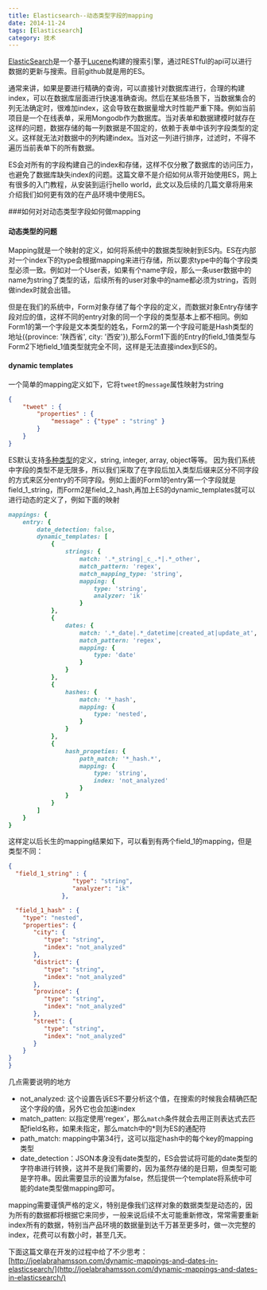 ```yaml
---
title: Elasticsearch--动态类型字段的mapping
date: 2014-11-24
tags: [Elasticsearch]
category: 技术
---
```

[ElasticSearch](http://www.elasticsearch.org/)是一个基于[Lucene](http://lucene.apache.org/core/)构建的搜索引擎，通过RESTful的api可以进行数据的更新与搜索。目前github就是用的ES。

通常来讲，如果是要进行精确的查询，可以直接针对数据库进行，合理的构建index，可以在数据库层面进行快速准确查询。然后在某些场景下，当数据集合的列无法确定时，很难加index，这会导致在数据量增大时性能严重下降。例如当前项目是一个在线表单，采用Mongodb作为数据库。当对表单和数据建模时就存在这样的问题，数据存储的每一列数据是不固定的，依赖于表单中该列字段类型的定义。这样就无法对数据中的列构建index。当对这一列进行排序，过滤时，不得不遍历当前表单下的所有数据。

ES会对所有的字段构建自己的index和存储，这样不仅分散了数据库的访问压力，也避免了数据库缺失index的问题。这篇文章不是介绍如何从零开始使用ES，网上有很多的入门教程，从安装到运行hello world，此文以及后续的几篇文章将用来介绍我们如何更有效的在产品环境中使用ES。

###如何对对动态类型字段如何做mapping

#### 动态类型的问题

Mapping就是一个映射的定义，如何将系统中的数据类型映射到ES内。ES在内部对一个index下的type会根据mapping来进行存储，所以要求type中的每个字段类型必须一致。例如对一个User表，如果有个name字段，那么一条user数据中的name为string了类型的话，后续所有的user对象中的name都必须为string，否则做index时就会出错。

但是在我们的系统中，Form对象存储了每个字段的定义，而数据对象Entry存储字段对应的值，这样不同的entry对象的同一个字段的类型基本上都不相同。例如Form1的第一个字段是文本类型的姓名，Form2的第一个字段可能是Hash类型的地址({province: '陕西省', city: '西安'}),那么Form1下面的Entry的field\_1值类型与Form2下地field\_1值类型就完全不同，这样是无法直接index到ES的。

#### dynamic templates
一个简单的mapping定义如下，它将```tweet```的```message```属性映射为string

```json
{
    "tweet" : {
        "properties" : {
            "message" : {"type" : "string" }
        }
    }
}
```
ES默认支持[多种类型](http://www.elasticsearch.org/guide/en/elasticsearch/reference/current/mapping-types.html)的定义，string, integer, array, object等等。
因为我们系统中字段的类型不是无限多，所以我们采取了在字段后加入类型后缀来区分不同字段的方式来区分entry的不同字段。例如上面的Form1的entry第一个字段就是field\_1\_string，而Form2是field\_2\_hash,再加上ES的dynamic_templates就可以进行动态的定义了，例如下面的映射

```ruby
mappings: {
    entry: {
        date_detection: false,
        dynamic_templates: [
            {
                strings: {
                    match: '.*_string|_c_.*|.*_other',
                    match_pattern: 'regex',
                    match_mapping_type: 'string',
                    mapping: {
                        type: 'string',
                        analyzer: 'ik'
                    }
            },
            {
                dates: {
                    match: '.*_date|.*_datetime|created_at|update_at',
                    match_pattern: 'regex',
                    mapping: {
                        type: 'date'
                    }
                }
            },
            {
                hashes: {
                    match: '*_hash',
                    mapping: {
                        type: 'nested',
                    }
                }
            },
            {
                hash_propeties: {
                    path_match: '*_hash.*',
                    mapping: {
                        type: 'string',
                        index: 'not_analyzed'
                    }
                }
            }
        ]
    }
}
```
这样定以后长生的mapping结果如下，可以看到有两个field\_1的mapping，但是类型不同：

```json
{
  "field_1_string" : {
                  "type": "string",
                  "analyzer": "ik"                  
               },

  "field_1_hash" : {
    "type": "nested",
    "properties": {
       "city": {
          "type": "string",
          "index": "not_analyzed"
       },
       "district": {
          "type": "string",
          "index": "not_analyzed"
       },
       "province": {
          "type": "string",
          "index": "not_analyzed"
       },
       "street": {
          "type": "string",
          "index": "not_analyzed"
       }
    }
}
}
```

几点需要说明的地方

* not\_analyzed: 这个设置告诉ES不要分析这个值，在搜索的时候我会精确匹配这个字段的值，另外它也会加速index
* match\_patten: 以指定使用'regex'，那么```match```条件就会去用正则表达式去匹配field名称，如果未指定，那么match中的*则为ES的通配符
* path_match: mapping中第34行，这可以指定hash中的每个key的mapping类型
* date_detection：JSON本身没有date类型的，ES会尝试将可能的date类型的字符串进行转换，这并不是我们需要的，因为虽然存储的是日期，但类型可能是字符串。因此需要显示的设置为false，然后提供一个template将系统中可能的date类型做mapping即可。

mapping需要谨慎严格的定义，特别是像我们这样对象的数据类型是动态的，因为所有的数据都将根据它来同步，一般来说后续不太可能重新修改，常常需要重新index所有的数据，特别当产品环境的数据量到达千万甚至更多时，做一次完整的index，花费可以有数小时，甚至几天。


下面这篇文章在开发的过程中给了不少思考：
[http://joelabrahamsson.com/dynamic-mappings-and-dates-in-elasticsearch/](http://joelabrahamsson.com/dynamic-mappings-and-dates-in-elasticsearch/)
